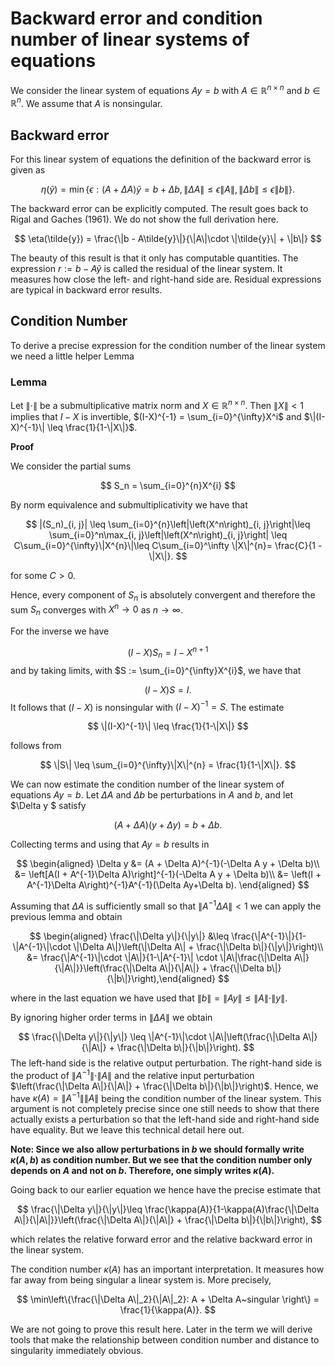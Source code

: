 # Backward error and condition number of linear systems of equations

We consider the linear system of equations $Ay = b$ with $A\in\mathbb{R}^{n\times n}$ and $b\in\mathbb{R}^n$. We assume that $A$ is nonsingular.

## Backward error

For this linear system of equations the definition of the backward error is given as

$$
\eta(\tilde{y}) = \min \{\epsilon: (A+\Delta A)\tilde{y} = b + \Delta b, \|\Delta A\| \leq \epsilon \|A\|, \|\Delta b\|\leq \epsilon\|b\|\}.
$$

The backward error can be explicitly computed. The result goes back to Rigal and Gaches (1961). We do not show the full derivation here.

$$
\eta(\tilde{y}) = \frac{\|b - A\tilde{y}\|}{\|A\|\cdot \|\tilde{y}\| + \|b\|}
$$

The beauty of this result is that it only has computable quantities. The expression $r := b - A\tilde{y}$ is called the residual of the linear system. It measures how close the left- and right-hand side are. Residual expressions are typical in backward error results. 

## Condition Number

To derive a precise expression for the condition number of the linear system we need a little helper Lemma

### Lemma

Let $\|\cdot\|$ be a submultiplicative matrix norm and $X\in\mathbb{R}^{n\times n}$. Then $\|X\| < 1$ implies that $I - X$ is invertible, $(I-X)^{-1} = \sum_{i=0}^{\infty}X^i$ and $\|(I-X)^{-1}\| \leq \frac{1}{1-\|X\|}$.

**Proof**

We consider the partial sums

$$
S_n  = \sum_{i=0}^{n}X^{i}
$$

By norm equivalence and submultiplicativity we have that

$$
|(S_n)_{i, j}| \leq \sum_{i=0}^{n}\left|\left(X^n\right)_{i, j}\right|\leq \sum_{i=0}^n\max_{i, j}\left|\left(X^n\right)_{i, j}\right| \leq C\sum_{i=0}^{\infty}\|X^{n}\|\leq C\sum_{i=0}^\infty \|X\|^{n}= \frac{C}{1 - \|X\|}.
$$

for some $C> 0$.

Hence, every component of $S_n$ is absolutely convergent and therefore the sum $S_n$ converges with $X^{n}\rightarrow 0$ as $n\rightarrow\infty$.

For the inverse we have

$$
(I - X)S_n = I - X^{n+1}
$$
and by taking limits, with $S := \sum_{i=0}^{\infty}X^{i}$, we have that

$$
(I-X)S = I.
$$
It follows that $(I-X)$ is nonsingular with $(I-X)^{-1} = S$. The estimate

$$
\|(I-X)^{-1}\| \leq \frac{1}{1-\|X\|}
$$

follows from

$$
\|S\| \leq \sum_{i=0}^{\infty}\|X\|^{n} = \frac{1}{1-\|X\|}.
$$

We can now estimate the condition number of the linear system of equations $Ay=b$.
Let $\Delta A$ and $\Delta b$ be perturbations in $A$ and $b$, and let $\Delta y $ satisfy

$$
(A + \Delta A)(y + \Delta y) = b + \Delta b.
$$

Collecting terms and using that $Ay = b$ results in

$$
\begin{aligned}
\Delta y &= (A + \Delta A)^{-1}(-\Delta A y + \Delta b)\\
         &= \left[A(I + A^{-1}\Delta A)\right]^{-1}(-\Delta A y + \Delta b)\\
         &= \left(I + A^{-1}\Delta A\right)^{-1}A^{-1}(\Delta Ay+\Delta b).
\end{aligned}
$$

Assuming that $\Delta A$ is sufficiently small so that $\|A^{-1}\Delta A\| < 1$ we can 
apply the previous lemma and obtain

$$
\begin{aligned}
\frac{\|\Delta y\|}{\|y\|} &\leq \frac{\|A^{-1}\|}{1-\|A^{-1}\|\cdot \|\Delta A\|}\left(\|\Delta A\| + \frac{\|\Delta b\|}{\|y\|}\right)\\
&= \frac{\|A^{-1}\|\cdot \|A\|}{1-\|A^{-1}\| \cdot \|A\|\frac{\|\Delta A\|}{\|A\|}}\left(\frac{\|\Delta A\|}{\|A\|} + \frac{\|\Delta b\|}{\|b\|}\right),\end{aligned}
$$

where in the last equation we have used that $\|b\| = \|Ay\| \leq \|A\|\cdot\|y\|$.

By ignoring higher order terms in $\|\Delta A\|$ we obtain

$$
\frac{\|\Delta y\|}{\|y\|} \leq \|A^{-1}\|\cdot \|A\|\left(\frac{\|\Delta A\|}{\|A\|} + \frac{\|\Delta b\|}{\|b\|}\right).
$$
The left-hand side is the relative output perturbation. The right-hand side is the product of
$\|A^{-1}\|\cdot \|A\|$ and the relative input perturbation $\left(\frac{\|\Delta A\|}{\|A\|} + \frac{\|\Delta b\|}{\|b\|}\right)$. Hence, we have $\kappa(A) = \|A^{-1}\|\|A\|$ being the condition number of the linear system. This argument is not completely precise since
one still needs to show that there actually exists a perturbation so that the left-hand side and right-hand side have equality. But we leave this technical detail here out.

**Note: Since we also allow perturbations in $b$ we should formally write $\kappa(A, b)$ as
condition number. But we see that the condition number only depends on $A$ and not on $b$. Therefore, one simply writes $\kappa(A)$.**

Going back to our earlier equation we hence have the precise estimate that

$$
\frac{\|\Delta y\|}{\|y\|}\leq \frac{\kappa(A)}{1-\kappa(A)\frac{\|\Delta A\|}{\|A\|}}\left(\frac{\|\Delta A\|}{\|A\|} + \frac{\|\Delta b\|}{\|b\|}\right),
$$

which relates the relative forward error and the relative backward error in the linear system.

The condition number $\kappa(A)$ has an important interpretation. It measures how far away from being singular a linear system is. More precisely,

$$
\min\left\{\frac{\|\Delta A\|_2}{\|A\|_2}: A + \Delta A~singular \right\} = \frac{1}{\kappa(A)}.
$$

We are not going to prove this result here. Later in the term we will derive tools that make
the relationship between condition number and distance to singularity immediately obvious.